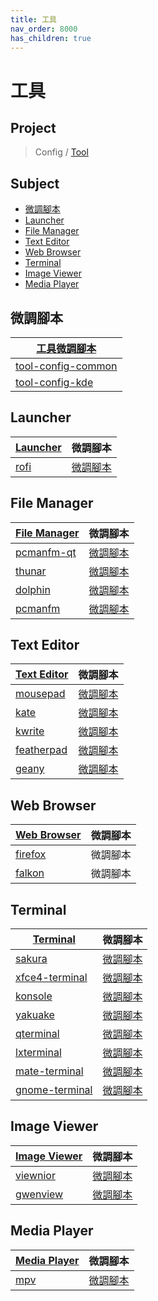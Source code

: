 ```yaml
---
title: 工具
nav_order: 8000
has_children: true
---
```



# 工具




## Project

> Config / [Tool](https://github.com/samwhelp/lingmo-adjustment/tree/main/prototype/main/tool-config)




## Subject

* [微調腳本](#微調腳本)
* [Launcher](#launcher)
* [File Manager](#file-manager)
* [Text Editor](#text-editor)
* [Web Browser](#web-browser)
* [Terminal](#terminal)
* [Image Viewer](#image-viewer)
* [Media Player](#media-player)




## 微調腳本

| [工具微調腳本](https://github.com/samwhelp/lingmo-adjustment/tree/main/prototype/main/tool-config) |
| --- |
| [tool-config-common](https://github.com/samwhelp/lingmo-adjustment/tree/main/prototype/main/tool-config/full/tool-config-common) |
| [tool-config-kde](https://github.com/samwhelp/lingmo-adjustment/tree/main/prototype/main/tool-config/full/tool-config-kde) |




## Launcher

| [Launcher](https://samwhelp.github.io/note-about-debian/read/subject/tool/launcher.html) | 微調腳本 |
| --- | --- |
| [rofi](https://samwhelp.github.io/note-about-debian/read/subject/tool/launcher/rofi.html) | [微調腳本](https://github.com/samwhelp/lingmo-adjustment/tree/main/prototype/main/tool-config/part/rofi) |




## File Manager

| [File Manager](https://samwhelp.github.io/note-about-debian/read/subject/tool/file-manager.html) | 微調腳本 |
| --- | --- |
| [pcmanfm-qt](https://samwhelp.github.io/note-about-debian/read/subject/tool/file-manager/pcmanfm-qt.html) | [微調腳本](https://github.com/samwhelp/lingmo-adjustment/tree/main/prototype/main/tool-config/part/pcmanfm-qt) |
| [thunar](https://samwhelp.github.io/note-about-debian/read/subject/tool/file-manager/thunar.html) | [微調腳本](https://github.com/samwhelp/lingmo-adjustment/tree/main/prototype/main/tool-config/part/thunar) |
| [dolphin](https://samwhelp.github.io/note-about-debian/read/subject/tool/file-manager/dolphin.html) | [微調腳本](https://github.com/samwhelp/lingmo-adjustment/tree/main/prototype/main/tool-config/part/dolphin) |
| [pcmanfm](https://samwhelp.github.io/note-about-debian/read/subject/tool/file-manager/pcmanfm.html) | [微調腳本](https://github.com/samwhelp/lingmo-adjustment/tree/main/prototype/main/tool-config/part/pcmanfm) |





## Text Editor

| [Text Editor]((https://samwhelp.github.io/note-about-debian/read/subject/tool/text-editor.html)) | 微調腳本 |
| --- | --- |
| [mousepad](https://samwhelp.github.io/note-about-debian/read/subject/tool/text-editor/mousepad.html) | [微調腳本](https://github.com/samwhelp/lingmo-adjustment/tree/main/prototype/main/tool-config/part/mousepad) |
| [kate](https://samwhelp.github.io/note-about-debian/read/subject/tool/text-editor/kate.html) | [微調腳本](https://github.com/samwhelp/lingmo-adjustment/tree/main/prototype/main/tool-config/part/kate) |
| [kwrite](https://samwhelp.github.io/note-about-debian/read/subject/tool/text-editor/kwrite.html) | [微調腳本](https://github.com/samwhelp/lingmo-adjustment/tree/main/prototype/main/tool-config/part/kwrite) |
| [featherpad](https://samwhelp.github.io/note-about-debian/read/subject/tool/text-editor/featherpad.html) | [微調腳本](https://github.com/samwhelp/lingmo-adjustment/tree/main/prototype/main/tool-config/part/featherpad) |
| [geany](https://samwhelp.github.io/note-about-debian/read/subject/tool/text-editor/geany.html) | [微調腳本](https://github.com/samwhelp/lingmo-adjustment/tree/main/prototype/main/tool-config/part/geany) |




## Web Browser

| [Web Browser](https://samwhelp.github.io/note-about-debian/read/subject/tool/web-browser.html) | 微調腳本 |
| --- | --- |
| [firefox](https://samwhelp.github.io/note-about-debian/read/subject/tool/web-browser/firefox.html) | 微調腳本 |
| [falkon](https://samwhelp.github.io/note-about-debian/read/subject/tool/web-browser/falkon.html) | 微調腳本 |




## Terminal

| [Terminal](https://samwhelp.github.io/note-about-debian/read/subject/tool/terminal.html) | 微調腳本 |
| --- | --- |
| [sakura](https://samwhelp.github.io/note-about-debian/read/subject/tool/terminal/sakura.html) | [微調腳本](https://github.com/samwhelp/lingmo-adjustment/tree/main/prototype/main/tool-config/part/sakura) |
| [xfce4-terminal](https://samwhelp.github.io/note-about-debian/read/subject/tool/terminal/xfce4-terminal.html) | [微調腳本](https://github.com/samwhelp/lingmo-adjustment/tree/main/prototype/main/tool-config/part/xfce4-terminal) |
| [konsole](https://samwhelp.github.io/note-about-debian/read/subject/tool/terminal/konsole.html) | [微調腳本](https://github.com/samwhelp/lingmo-adjustment/tree/main/prototype/main/tool-config/part/sakura) |
| [yakuake](https://samwhelp.github.io/note-about-debian/read/subject/tool/terminal/yakuake.html) | [微調腳本](https://github.com/samwhelp/lingmo-adjustment/tree/main/prototype/main/tool-config/part/yakuake) |
| [qterminal](https://samwhelp.github.io/note-about-debian/read/subject/tool/terminal/qterminal.html) | [微調腳本](https://github.com/samwhelp/lingmo-adjustment/tree/main/prototype/main/tool-config/part/qterminal) |
| [lxterminal](https://samwhelp.github.io/note-about-debian/read/subject/tool/terminal/lxterminal.html) | [微調腳本](https://github.com/samwhelp/lingmo-adjustment/tree/main/prototype/main/tool-config/part/lxterminal) |
| [mate-terminal](https://samwhelp.github.io/note-about-debian/read/subject/tool/terminal/mate-terminal.html) | [微調腳本](https://github.com/samwhelp/lingmo-adjustment/tree/main/prototype/main/tool-config/part/mate-terminal) |
| [gnome-terminal](https://samwhelp.github.io/note-about-debian/read/subject/tool/terminal/gnome-terminal.html) | [微調腳本](https://github.com/samwhelp/lingmo-adjustment/tree/main/prototype/main/tool-config/part/gnome-terminal) |




## Image Viewer

| [Image Viewer](https://samwhelp.github.io/note-about-debian/read/subject/tool/image-viewer.html) | 微調腳本 |
| --- | --- |
| [viewnior](https://samwhelp.github.io/note-about-debian/read/subject/tool/image-viewer/viewnior.html) | [微調腳本](https://github.com/samwhelp/lingmo-adjustment/tree/main/prototype/main/tool-config/part/viewnior) |
| [gwenview](https://samwhelp.github.io/note-about-debian/read/subject/tool/image-viewer/gwenview.html) | [微調腳本](https://github.com/samwhelp/lingmo-adjustment/tree/main/prototype/main/tool-config/part/gwenview) |




## Media Player

| [Media Player](https://samwhelp.github.io/note-about-debian/read/subject/tool/media-player.html) | 微調腳本 |
| --- | --- |
| [mpv](https://samwhelp.github.io/note-about-debian/read/subject/tool/media-player/mpv.html) | [微調腳本](https://github.com/samwhelp/lingmo-adjustment/tree/main/prototype/main/tool-config/part/mpv) |
